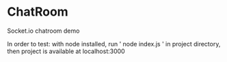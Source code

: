 # ChatRoom
Socket.io chatroom demo 

In order to test: with node installed, run ' node index.js ' in project directory, then project is available at localhost:3000 
